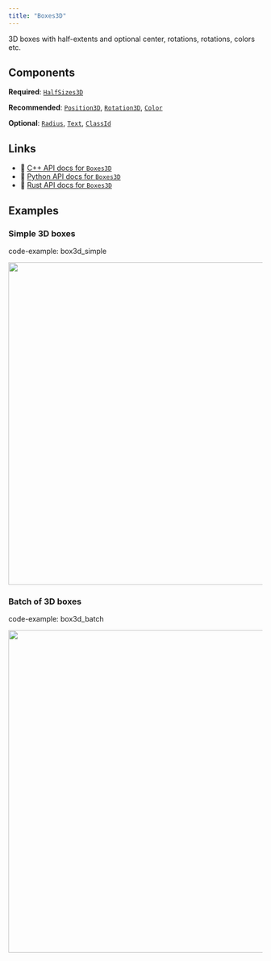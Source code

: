 ```yaml
---
title: "Boxes3D"
---
```


3D boxes with half-extents and optional center, rotations, rotations, colors etc.

## Components

**Required**: [`HalfSizes3D`](../components/half_sizes3d.md)

**Recommended**: [`Position3D`](../components/position3d.md), [`Rotation3D`](../components/rotation3d.md), [`Color`](../components/color.md)

**Optional**: [`Radius`](../components/radius.md), [`Text`](../components/text.md), [`ClassId`](../components/class_id.md)

## Links
 * 🌊 [C++ API docs for `Boxes3D`](https://ref.rerun.io/docs/cpp/stable/structrerun_1_1archetypes_1_1Boxes3D.html)
 * 🐍 [Python API docs for `Boxes3D`](https://ref.rerun.io/docs/python/stable/common/archetypes#rerun.archetypes.Boxes3D)
 * 🦀 [Rust API docs for `Boxes3D`](https://docs.rs/rerun/latest/rerun/archetypes/struct.Boxes3D.html)

## Examples

### Simple 3D boxes

code-example: box3d_simple

<center>
<picture>
  <source media="(max-width: 480px)" srcset="https://static.rerun.io/box3d_simple/d6a3f38d2e3360fbacac52bb43e44762635be9c8/480w.png">
  <source media="(max-width: 768px)" srcset="https://static.rerun.io/box3d_simple/d6a3f38d2e3360fbacac52bb43e44762635be9c8/768w.png">
  <source media="(max-width: 1024px)" srcset="https://static.rerun.io/box3d_simple/d6a3f38d2e3360fbacac52bb43e44762635be9c8/1024w.png">
  <source media="(max-width: 1200px)" srcset="https://static.rerun.io/box3d_simple/d6a3f38d2e3360fbacac52bb43e44762635be9c8/1200w.png">
  <img src="https://static.rerun.io/box3d_simple/d6a3f38d2e3360fbacac52bb43e44762635be9c8/full.png" width="640">
</picture>
</center>

### Batch of 3D boxes

code-example: box3d_batch

<center>
<picture>
  <source media="(max-width: 480px)" srcset="https://static.rerun.io/box3d_batch/6d3e453c3a0201ae42bbae9de941198513535f1d/480w.png">
  <source media="(max-width: 768px)" srcset="https://static.rerun.io/box3d_batch/6d3e453c3a0201ae42bbae9de941198513535f1d/768w.png">
  <source media="(max-width: 1024px)" srcset="https://static.rerun.io/box3d_batch/6d3e453c3a0201ae42bbae9de941198513535f1d/1024w.png">
  <source media="(max-width: 1200px)" srcset="https://static.rerun.io/box3d_batch/6d3e453c3a0201ae42bbae9de941198513535f1d/1200w.png">
  <img src="https://static.rerun.io/box3d_batch/6d3e453c3a0201ae42bbae9de941198513535f1d/full.png" width="640">
</picture>
</center>

